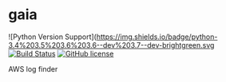 # gaia

![Python Version Support](https://img.shields.io/badge/python-3.4%203.5%203.6%203.6--dev%203.7--dev-brightgreen.svg
[![Build Status](https://travis-ci.org/deadlylaid/gaia.svg?branch=develop)](https://travis-ci.org/deadlylaid/gaia)
[![GitHub license](https://img.shields.io/github/license/deadlylaid/gaia.svg)](https://github.com/deadlylaid/gaia/blob/develop/LICENSE)

AWS log finder
